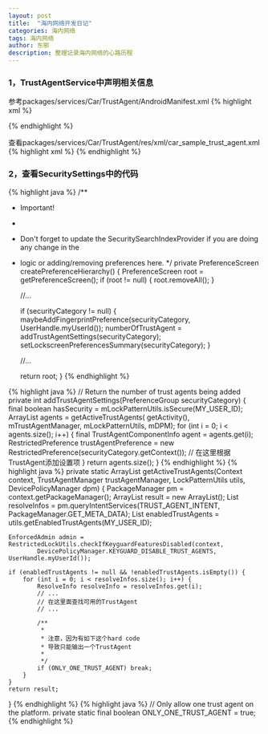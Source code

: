 ```yaml
---
layout: post
title:  "海内网络开发日记"
categories: 海内网络
tags: 海内网络
author: 东邪
description: 整理记录海内网络的心路历程
---
```


###  1，TrustAgentService中声明相关信息
参考packages/services/Car/TrustAgent/AndroidManifest.xml
{% highlight xml %}
<!-- CarUnlockService needs to be direct boot aware, since the trust agent
     binds to it during direct boot.-->
<service android:name=".CarUnlockService"
         android:directBootAware="true">
    <!-- Warning: the meta data must be included if the service is direct boot aware.
         If not included, the device will crash before boot completes. Rendering the device
         unusable. -->
    <meta-data android:name="android.service.trust.trustagent"
               android:resource="@xml/car_sample_trust_agent"/>
</service>
{% endhighlight %}

查看packages/services/Car/TrustAgent/res/xml/car_sample_trust_agent.xml
{% highlight xml %}
<trust-agent xmlns:android="http://schemas.android.com/apk/res/android"
             xmlns:priv-android="http://schemas.android.com/apk/prv/res/android"
             android:settingsActivity=".MainActivity"
             priv-android:unlockProfile="true" />
{% endhighlight %}


### 2，查看SecuritySettings中的代码
{% highlight java %}
/**
 * Important!
 *
 * Don't forget to update the SecuritySearchIndexProvider if you are doing any change in the
 * logic or adding/removing preferences here.
 */
private PreferenceScreen createPreferenceHierarchy() {
    PreferenceScreen root = getPreferenceScreen();
    if (root != null) {
        root.removeAll();
    }

	//...
		
    if (securityCategory != null) {
        maybeAddFingerprintPreference(securityCategory, UserHandle.myUserId());
        numberOfTrustAgent = addTrustAgentSettings(securityCategory);
        setLockscreenPreferencesSummary(securityCategory);
    }

	//...
		
    return root;
}
{% endhighlight %}

{% highlight java %}
// Return the number of trust agents being added
private int addTrustAgentSettings(PreferenceGroup securityCategory) {
    final boolean hasSecurity = mLockPatternUtils.isSecure(MY_USER_ID);
    ArrayList<TrustAgentComponentInfo> agents = getActiveTrustAgents(
        getActivity(), mTrustAgentManager, mLockPatternUtils, mDPM);
    for (int i = 0; i < agents.size(); i++) {
        final TrustAgentComponentInfo agent = agents.get(i);
        RestrictedPreference trustAgentPreference =
                new RestrictedPreference(securityCategory.getContext());
        // 在这里根据TrustAgent添加设置项
    }
    return agents.size();
}
{% endhighlight %}
{% highlight java %}
private static ArrayList<TrustAgentComponentInfo> getActiveTrustAgents(Context context,
    TrustAgentManager trustAgentManager, LockPatternUtils utils,
    DevicePolicyManager dpm) {
    PackageManager pm = context.getPackageManager();
    ArrayList<TrustAgentComponentInfo> result = new ArrayList<TrustAgentComponentInfo>();
    List<ResolveInfo> resolveInfos = pm.queryIntentServices(TRUST_AGENT_INTENT,
            PackageManager.GET_META_DATA);
    List<ComponentName> enabledTrustAgents = utils.getEnabledTrustAgents(MY_USER_ID);

    EnforcedAdmin admin = RestrictedLockUtils.checkIfKeyguardFeaturesDisabled(context,
            DevicePolicyManager.KEYGUARD_DISABLE_TRUST_AGENTS, UserHandle.myUserId());

    if (enabledTrustAgents != null && !enabledTrustAgents.isEmpty()) {
        for (int i = 0; i < resolveInfos.size(); i++) {
            ResolveInfo resolveInfo = resolveInfos.get(i);
            // ...
            // 在这里面查找可用的TrustAgent
            // ...
            
            /**
             *
             * 注意，因为有如下这个hard code
             * 导致只能输出一个TrustAgent
             *
             */
            if (ONLY_ONE_TRUST_AGENT) break;
        }
    }
    return result;
}
{% endhighlight %}
{% highlight java %}
// Only allow one trust agent on the platform.
private static final boolean ONLY_ONE_TRUST_AGENT = true;
{% endhighlight %}
<!-- 后面是文章参考资料 -->
